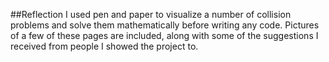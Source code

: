 ##Reflection
I used pen and paper to visualize a number of collision problems and solve them mathematically before writing any code.
Pictures of a few of these pages are included, along with some of the suggestions I received from people I showed the project to.
